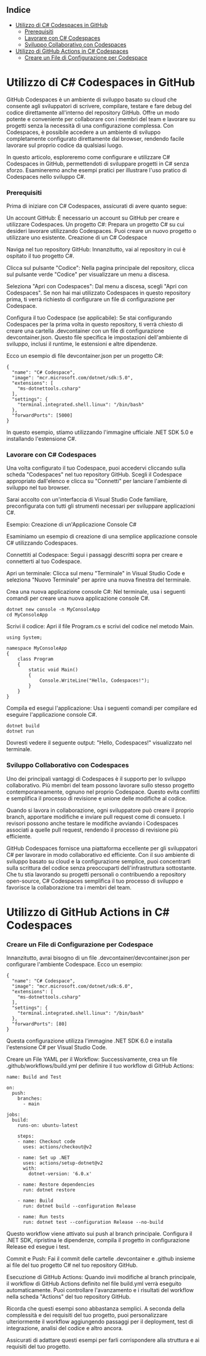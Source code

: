 ## Indice

- [Utilizzo di C# Codespaces in GitHub](#utilizzo-di-c-codespaces-in-github)
    - [Prerequisiti](#prerequisiti)
    - [Lavorare con C# Codespaces](#lavorare-con-c-codespaces)
    - [Sviluppo Collaborativo con Codespaces](#sviluppo-collaborativo-con-codespaces)
- [Utilizzo di GitHub Actions in C# Codespaces](#utilizzo-di-github-actions-in-c-codespaces)
    - [Creare un File di Configurazione per Codespace](#creare-un-file-di-configurazione-per-codespace)

# Utilizzo di C# Codespaces in GitHub

GitHub Codespaces è un ambiente di sviluppo basato su cloud che consente agli sviluppatori di scrivere, compilare, testare e fare debug del codice direttamente all'interno del repository GitHub. Offre un modo potente e conveniente per collaborare con i membri del team e lavorare su progetti senza la necessità di una configurazione complessa. Con Codespaces, è possibile accedere a un ambiente di sviluppo completamente configurato direttamente dal browser, rendendo facile lavorare sul proprio codice da qualsiasi luogo.

In questo articolo, esploreremo come configurare e utilizzare C# Codespaces in GitHub, permettendoti di sviluppare progetti in C# senza sforzo. Esamineremo anche esempi pratici per illustrare l'uso pratico di Codespaces nello sviluppo C#.

### Prerequisiti

Prima di iniziare con C# Codespaces, assicurati di avere quanto segue:

Un account GitHub: È necessario un account su GitHub per creare e utilizzare Codespaces.
Un progetto C#: Prepara un progetto C# su cui desideri lavorare utilizzando Codespaces. Puoi creare un nuovo progetto o utilizzare uno esistente.
Creazione di un C# Codespace

Naviga nel tuo repository GitHub: Innanzitutto, vai al repository in cui è ospitato il tuo progetto C#.

Clicca sul pulsante "Codice": Nella pagina principale del repository, clicca sul pulsante verde "Codice" per visualizzare un menu a discesa.

Seleziona "Apri con Codespaces": Dal menu a discesa, scegli "Apri con Codespaces". Se non hai mai utilizzato Codespaces in questo repository prima, ti verrà richiesto di configurare un file di configurazione per Codespace.

Configura il tuo Codespace (se applicabile): Se stai configurando Codespaces per la prima volta in questo repository, ti verrà chiesto di creare una cartella .devcontainer con un file di configurazione devcontainer.json. Questo file specifica le impostazioni dell'ambiente di sviluppo, inclusi il runtime, le estensioni e altre dipendenze.

Ecco un esempio di file devcontainer.json per un progetto C#:
```
{
  "name": "C# Codespace",
  "image": "mcr.microsoft.com/dotnet/sdk:5.0",
  "extensions": [
    "ms-dotnettools.csharp"
  ],
  "settings": {
    "terminal.integrated.shell.linux": "/bin/bash"
  },
  "forwardPorts": [5000]
}

```
In questo esempio, stiamo utilizzando l'immagine ufficiale .NET SDK 5.0 e installando l'estensione C#.

### Lavorare con C# Codespaces

Una volta configurato il tuo Codespace, puoi accedervi cliccando sulla scheda "Codespaces" nel tuo repository GitHub. Scegli il Codespace appropriato dall'elenco e clicca su "Connetti" per lanciare l'ambiente di sviluppo nel tuo browser.

Sarai accolto con un'interfaccia di Visual Studio Code familiare, preconfigurata con tutti gli strumenti necessari per sviluppare applicazioni C#.

Esempio: Creazione di un'Applicazione Console C#

Esaminiamo un esempio di creazione di una semplice applicazione console C# utilizzando Codespaces.

Connettiti al Codespace: Segui i passaggi descritti sopra per creare e connetterti al tuo Codespace.

Apri un terminale: Clicca sul menu "Terminale" in Visual Studio Code e seleziona "Nuovo Terminale" per aprire una nuova finestra del terminale.

Crea una nuova applicazione console C#: Nel terminale, usa i seguenti comandi per creare una nuova applicazione console C#.

```
dotnet new console -n MyConsoleApp
cd MyConsoleApp

```
Scrivi il codice: Apri il file Program.cs e scrivi del codice nel metodo Main.

```
using System;

namespace MyConsoleApp
{
    class Program
    {
        static void Main()
        {
            Console.WriteLine("Hello, Codespaces!");
        }
    }
}

```
Compila ed esegui l'applicazione: Usa i seguenti comandi per compilare ed eseguire l'applicazione console C#.

```
dotnet build
dotnet run

```

Dovresti vedere il seguente output: "Hello, Codespaces!" visualizzato nel terminale.

### Sviluppo Collaborativo con Codespaces

Uno dei principali vantaggi di Codespaces è il supporto per lo sviluppo collaborativo. Più membri del team possono lavorare sullo stesso progetto contemporaneamente, ognuno nel proprio Codespace. Questo evita conflitti e semplifica il processo di revisione e unione delle modifiche al codice.

Quando si lavora in collaborazione, ogni sviluppatore può creare il proprio branch, apportare modifiche e inviare pull request come di consueto. I revisori possono anche testare le modifiche avviando i Codespaces associati a quelle pull request, rendendo il processo di revisione più efficiente.

GitHub Codespaces fornisce una piattaforma eccellente per gli sviluppatori C# per lavorare in modo collaborativo ed efficiente. Con il suo ambiente di sviluppo basato su cloud e la configurazione semplice, puoi concentrarti sulla scrittura del codice senza preoccuparti dell'infrastruttura sottostante. Che tu stia lavorando su progetti personali o contribuendo a repository open-source, C# Codespaces semplifica il tuo processo di sviluppo e favorisce la collaborazione tra i membri del team.

# Utilizzo di GitHub Actions in C# Codespaces

### Creare un File di Configurazione per Codespace

Innanzitutto, avrai bisogno di un file .devcontainer/devcontainer.json per configurare l'ambiente Codespace. Ecco un esempio:

```
{
  "name": "C# Codespace",
  "image": "mcr.microsoft.com/dotnet/sdk:6.0",
  "extensions": [
    "ms-dotnettools.csharp"
  ],
  "settings": {
    "terminal.integrated.shell.linux": "/bin/bash"
  },
  "forwardPorts": [80]
}

```

Questa configurazione utilizza l'immagine .NET SDK 6.0 e installa l'estensione C# per Visual Studio Code.

Creare un File YAML per il Workflow: Successivamente, crea un file .github/workflows/build.yml per definire il tuo workflow di GitHub Actions:

```
name: Build and Test

on:
  push:
    branches:
      - main

jobs:
  build:
    runs-on: ubuntu-latest

    steps:
    - name: Checkout code
      uses: actions/checkout@v2

    - name: Set up .NET
      uses: actions/setup-dotnet@v2
      with:
        dotnet-version: '6.0.x'

    - name: Restore dependencies
      run: dotnet restore

    - name: Build
      run: dotnet build --configuration Release

    - name: Run tests
      run: dotnet test --configuration Release --no-build

```

Questo workflow viene attivato sui push al branch principale. Configura il .NET SDK, ripristina le dipendenze, compila il progetto in configurazione Release ed esegue i test.

Commit e Push: Fai il commit delle cartelle .devcontainer e .github insieme ai file del tuo progetto C# nel tuo repository GitHub.

Esecuzione di GitHub Actions: Quando invii modifiche al branch principale, il workflow di GitHub Actions definito nel file build.yml verrà eseguito automaticamente. Puoi controllare l'avanzamento e i risultati del workflow nella scheda "Actions" del tuo repository GitHub.

Ricorda che questi esempi sono abbastanza semplici. A seconda della complessità e dei requisiti del tuo progetto, puoi personalizzare ulteriormente il workflow aggiungendo passaggi per il deployment, test di integrazione, analisi del codice e altro ancora.

Assicurati di adattare questi esempi per farli corrispondere alla struttura e ai requisiti del tuo progetto.